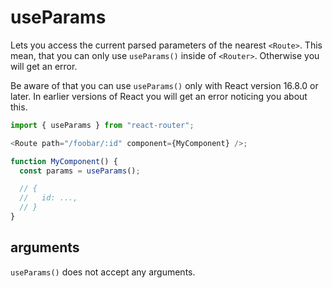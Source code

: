 # useParams

Lets you access the current parsed parameters of the nearest `<Route>`.
This mean, that you can only use `useParams()` inside of `<Router>`. Otherwise you will get an error.

Be aware of that you can use `useParams()` only with React version 16.8.0 or later.
In earlier versions of React you will get an error noticing you about this.

```js
import { useParams } from "react-router";

<Route path="/foobar/:id" component={MyComponent} />;

function MyComponent() {
  const params = useParams();

  // {
  //   id: ...,
  // }
}
```

## arguments

`useParams()` does not accept any arguments.
